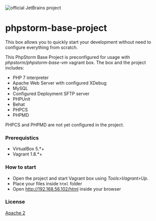![official JetBrains project](http://jb.gg/badges/official-flat-square.svg)
# phpstorm-base-project

This box allows you to quickly start your development without need to configure everything from scratch.

This PhpStorm Base Project is preconfigured for usage with *phpstorm/phpstorm-base-vm* vagrant box.
The box and the project includes:
* PHP 7 interpreter
* Apache Web Server with configured XDebug
* MySQL
* Configured Deployment SFTP server
* PHPUnit
* Behat
* PHPCS
* PHPMD

PHPCS and PHPMD are not yet configured in the project.

### Prerequistics

* VirtualBox 5.*+
* Vagrant 1.8.*+

### How to start

* Open the project and start Vagrant box using *Tools>Vagrant>Up*.
* Place your files inside `html` folder
* Open http://192.168.56.102/html inside your browser

### License
[Apache 2]

[Apache 2]:https://www.apache.org/licenses/LICENSE-2.0
